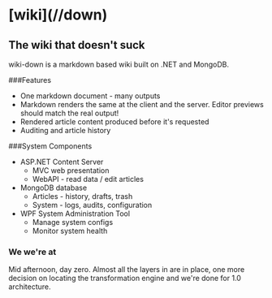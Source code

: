 # \[wiki\]\(//down\)

## The wiki that doesn't suck

wiki-down is a markdown based wiki built on .NET and MongoDB. 

###Features

* One markdown document - many outputs
* Markdown renders the same at the client and the server. Editor previews 
should match the real output!
* Rendered article content produced before it's requested
* Auditing and article history

###System Components

* ASP.NET Content Server
    * MVC web presentation
    * WebAPI - read data / edit articles
* MongoDB database
    * Articles - history, drafts, trash
    * System - logs, audits, configuration
* WPF System Administration Tool
    * Manage system configs
    * Monitor system health

### We we're at

Mid afternoon, day zero. Almost all the layers in are in place, one more decision on locating the
transformation engine and we're done for 1.0 architecture.


